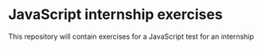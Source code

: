 <h1>JavaScript internship exercises</h1>
<text>This repository will contain exercises for a JavaScript test for an internship</text>
